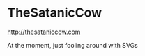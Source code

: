 TheSatanicCow
=============

http://thesataniccow.com

At the moment, just fooling around with SVGs
